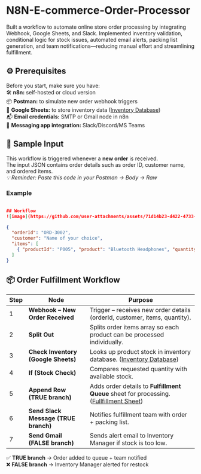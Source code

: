 # N8N-E-commerce-Order-Processor
Built a workflow to automate online store order processing by integrating Webhook, Google Sheets, and Slack. Implemented inventory validation, conditional logic for stock issues, automated email alerts, packing list generation, and team notifications—reducing manual effort and streamlining fulfillment.

## ⚙️ Prerequisites

Before you start, make sure you have:  
🛠️ **n8n:** self-hosted or cloud version    
📦 **Postman:** to simulate new order webhook triggers    
📑 **Google Sheets:** to store inventory data    ([Inventory Database](https://github.com/Hafsa-Ali/N8N---E-commerce-Order-Processor/commit/9e28e474808e94fac29d0d5044c371476909f98b))    
📬 **Email credentials:** SMTP or Gmail node in n8n  
💬 **Messaging app integration:** Slack/Discord/MS Teams    

## 📝 Sample Input

This workflow is triggered whenever a **new order** is received.  
The input JSON contains order details such as order ID, customer name, and ordered items.  
*💡 Reminder: Paste this code in your Postman → Body → Raw*
### Example
```json

## Workflow
![image](https://github.com/user-attachments/assets/71d14b23-d422-4733-ba32-35afdfd8e991)  

{
  "orderId": "ORD-3002",
  "customer": "Name of your choice",
  "items": [
    { "productId": "P005", "product": "Bluetooth Headphones", "quantity": 25 }
  ]
}
```

## 📦 Order Fulfillment Workflow

| Step | Node | Purpose |
|------|------|---------|
| 1 | **Webhook – New Order Received** | Trigger – receives new order details (orderId, customer, items, quantity). |
| 2 | **Split Out** | Splits order items array so each product can be processed individually. |
| 3 | **Check Inventory (Google Sheets)** | Looks up product stock in inventory database. ([Inventory Database](https://github.com/Hafsa-Ali/N8N---E-commerce-Order-Processor/commit/9e28e474808e94fac29d0d5044c371476909f98b)) |
| 4 | **If (Stock Check)** | Compares requested quantity with available stock. |
| 5 | **Append Row (TRUE branch)** | Adds order details to **Fulfillment Queue** sheet for processing. ([Fullfillment Sheet](https://github.com/Hafsa-Ali/N8N---E-commerce-Order-Processor/commit/9e28e474808e94fac29d0d5044c371476909f98b)) |
| 6 | **Send Slack Message (TRUE branch)** | Notifies fulfillment team with order + packing list. |
| 7 | **Send Gmail (FALSE branch)** | Sends alert email to Inventory Manager if stock is too low. |

✅ **TRUE branch** → Order added to queue + team notified  
❌ **FALSE branch** → Inventory Manager alerted for restock


